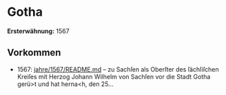 # Gotha

**Ersterwähnung:** 1567

## Vorkommen
- 1567: [jahre/1567/README.md](../jahre/1567/README.md) – zu Sachſen
als Oberſter des ſächſiſchen Kreiſes mit Herzog Johann
Wilhelm von Sachſen vor die Stadt Gotha gerü>t und
hat herna<h, den 25...
